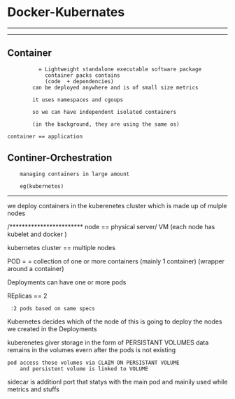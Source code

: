 # Docker-Kubernates
------------------------------

---------------------------------
Container
----------
			  = Lightweight standalone executable software package
				container packs contains
				(code  + dependencies)
			can be deployed anywhere and is of small size metrics

			it uses namespaces and cgoups

			so we can have independent isolated containers

			(in the background, they are using the same os)

	container == application


Continer-Orchestration
----------------------
		managing containers in large amount

		eg(kubernetes)


***************************************************
we deploy containers in the kuberenetes cluster which is made up of mulple nodes


/************************
node  == physical server/ VM  (each node  has kubelet and docker )

kubernetes cluster == multiple nodes



POD = =  collection of one or more containers (mainly 1 container) (wrapper around a container)

Deployments can have one or more pods

REplicas == 2
	
	 :2 pods based on same specs

Kubernetes decides which of the node  of this is going to deploy the nodes we created in the Deployments


kuberenetes giver storage in the form of PERSISTANT VOLUMES
	data remains in the volumes evern after the pods is not existing


	pod access those volumes via CLAIM ON PERSISTANT VOLUME
		and persistent volume is linked to VOLUME



sidecar is additionl port that statys with the main pod and mainily used while metrics and stuffs




